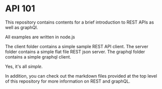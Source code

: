 # API 101

This repository contains contents for a brief introduction to REST APIs as well
as graphQl.

All examples are written in node.js

The client folder contains a simple sample REST API client.
The server folder contains a simple flat file REST json server.
The graphql folder contains a simple graphql client.

Yes, it's all *simple*.

In addition, you can check out the markdown files provided at the top level of
this repository for more information on REST and graphQL.
